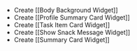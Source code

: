 * Create [[Body Background Widget]]
* Create [[Profile Summary Card Widget]]
* Create [[Task Item Card Widget]]
* Create [[Show Snack Message Widget]] 
* Create [[Summary Card Widget]] 